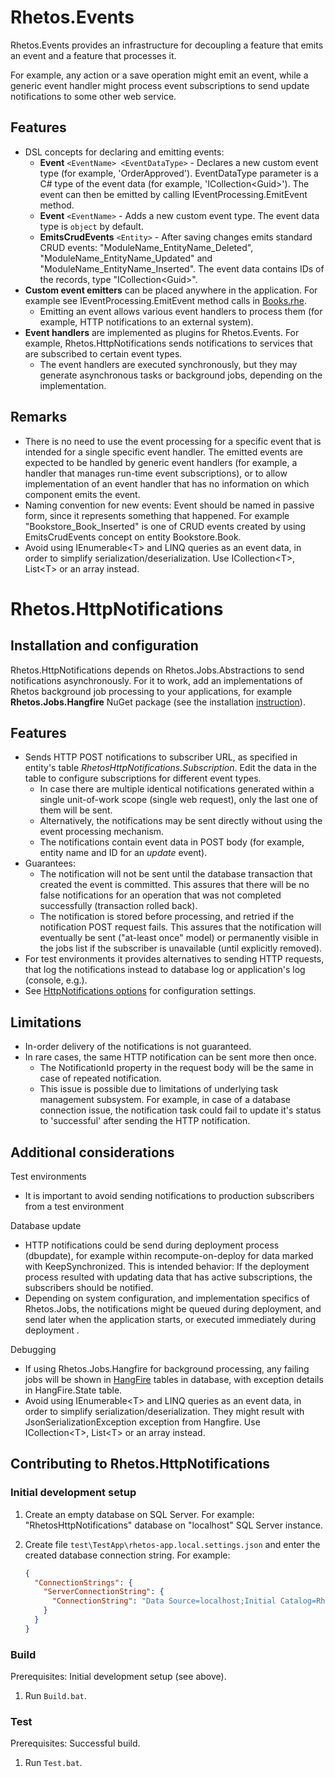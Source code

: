 # Rhetos.Events

Rhetos.Events provides an infrastructure for decoupling a feature that emits an event and a feature that processes it.

For example, any action or a save operation might emit an event, while a generic event handler might process event subscriptions to send update notifications to some other web service.

## Features

* DSL concepts for declaring and emitting events:
  * **Event** `<EventName> <EventDataType>` -
    Declares a new custom event type (for example, 'OrderApproved').
    EventDataType parameter is a C# type of the event data (for example, 'ICollection\<Guid\>').
    The event can then be emitted by calling IEventProcessing.EmitEvent method.
  * **Event** `<EventName>` -
    Adds a new custom event type. The event data type is `object` by default.
  * **EmitsCrudEvents** `<Entity>` -
    After saving changes emits standard CRUD events: "ModuleName_EntityName_Deleted", "ModuleName_EntityName_Updated" and "ModuleName_EntityName_Inserted".
    The event data contains IDs of the records, type "ICollection\<Guid\>".
* **Custom event emitters** can be placed anywhere in the application.
  For example see IEventProcessing.EmitEvent method calls in [Books.rhe](https://github.com/Rhetos/HttpNotifications/blob/main/test/TestApp/DslScripts/Books.rhe).
  * Emitting an event allows various event handlers to process them (for example, HTTP notifications to an external system).
* **Event handlers** are implemented as plugins for Rhetos.Events.
  For example, Rhetos.HttpNotifications sends notifications to services that are subscribed to certain event types.
  * The event handlers are executed synchronously, but they may generate asynchronous tasks or background jobs, depending on the implementation.

## Remarks

* There is no need to use the event processing for a specific event that is intended for a single specific event handler.
  The emitted events are expected to be handled by generic event handlers (for example, a handler that manages run-time event subscriptions),
  or to allow implementation of an event handler that has no information on which component emits the event.
* Naming convention for new events: Event should be named in passive form,
  since it represents something that happened.
  For example "Bookstore_Book_Inserted" is one of CRUD events created by using EmitsCrudEvents concept on entity Bookstore.Book.
* Avoid using IEnumerable\<T\> and LINQ queries as an event data, in order to simplify serialization/deserialization.
Use ICollection\<T\>, List\<T\> or an array instead.

# Rhetos.HttpNotifications

## Installation and configuration

Rhetos.HttpNotifications depends on Rhetos.Jobs.Abstractions to send notifications asynchronously.
For it to work, add an implementations of Rhetos background job processing to your applications,
for example **Rhetos.Jobs.Hangfire** NuGet package
(see the installation [instruction](https://github.com/Rhetos/Jobs/blob/master/Readme.md)).

## Features

* Sends HTTP POST notifications to subscriber URL, as specified in entity's table *RhetosHttpNotifications.Subscription*.
  Edit the data in the table to configure subscriptions for different event types.
  * In case there are multiple identical notifications generated within a single unit-of-work scope (single web request), only the last one of them will be sent.
  * Alternatively, the notifications may be sent directly without using the event processing mechanism.
  * The notifications contain event data in POST body (for example, entity name and ID for an *update* event).
* Guarantees:
  * The notification will not be sent until the database transaction that created the event is committed.
    This assures that there will be no false notifications for an operation that was not completed successfully (transaction rolled back).
  * The notification is stored before processing, and retried if the notification POST request fails.
    This assures that the notification will eventually be sent ("at-least once" model) or permanently
    visible in the jobs list if the subscriber is unavailable (until explicitly removed).
* For test environments it provides alternatives to sending HTTP requests,
  that log the notifications instead to database log or application's log (console, e.g.).
* See [HttpNotifications options](https://github.com/Rhetos/HttpNotifications/blob/main/src/Rhetos.HttpNotifications/HttpNotificationsOptions.cs) for configuration settings.

## Limitations

* In-order delivery of the notifications is not guaranteed.
* In rare cases, the same HTTP notification can be sent more then once.
  * The NotificationId property in the request body will be the same in case of repeated notification.
  * This issue is possible due to limitations of underlying task management subsystem. For example, in case of a database connection issue, the notification task could fail to update it's status to 'successful' after sending the HTTP notification.

## Additional considerations

Test environments

* It is important to avoid sending notifications to production subscribers from a test environment

Database update

* HTTP notifications could be send during deployment process (dbupdate),
  for example within recompute-on-deploy for data marked with KeepSynchronized.
  This is intended behavior: If the deployment process resulted with updating data that has active subscriptions,
  the subscribers should be notified.
* Depending on system configuration, and implementation specifics of Rhetos.Jobs, the notifications might be queued during deployment,
  and send later when the application starts, or executed immediately during deployment .

Debugging

* If using Rhetos.Jobs.Hangfire for background processing, any failing jobs will be shown in [HangFire](https://www.hangfire.io/) tables in database, with exception details in HangFire.State table.
* Avoid using IEnumerable\<T\> and LINQ queries as an event data, in order to simplify serialization/deserialization.
  They might result with JsonSerializationException exception from Hangfire.
  Use ICollection\<T\>, List\<T\> or an array instead.

## Contributing to Rhetos.HttpNotifications

### Initial development setup

1. Create an empty database on SQL Server.
   For example: "RhetosHttpNotifications" database on "localhost" SQL Server instance.

2. Create file `test\TestApp\rhetos-app.local.settings.json` and enter the created database connection string.
   For example:

	```json
    {
      "ConnectionStrings": {
        "ServerConnectionString": {
          "ConnectionString": "Data Source=localhost;Initial Catalog=RhetosHttpNotifications;Integrated Security=SSPI;"
        }
      }
    }
	```

### Build

Prerequisites: Initial development setup (see above).

1. Run `Build.bat`.

### Test

Prerequisites: Successful build.

1. Run `Test.bat`.
